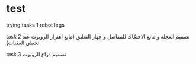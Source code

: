 # test
trying 
tasks 1   robot legs

task 2 تصميم العجلة و مانع الاحتكاك للمفاصل و جهاز التعليق (مانع اهتزاز الروبوت عند تخطي العقبات)

task 3 تصميم ذراع الروبوت 
